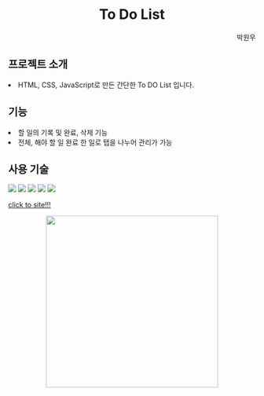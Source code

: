 <h1 align="center">To Do List</h1>

<div align="end">박원우</div>

<h2>프로젝트 소개</h2>

<li>HTML, CSS, JavaScript로 만든 간단한 To DO List 입니다.  </li>

<h2>기능</h2>
  <li>할 일의 기록 및 완료, 삭제 기능</li>
  <li>전체, 해야 할 일 완료 한 일로 탭을 나누어 관리가 가능 </li>

<h2>사용 기술</h2>

<img src="https://img.shields.io/badge/html5-F05032?style=for-the-badge&logo=html5&logoColor=white">
<img src="https://img.shields.io/badge/css-1572B6?style=for-the-badge&logo=css3&logoColor=white">
<img src="https://img.shields.io/badge/javascript-F7DF1E?style=for-the-badge&logo=javascript&logoColor=black">
<img src="https://img.shields.io/badge/netlify-00C7B7?style=for-the-badge&logo=netlify&logoColor=white">
<img src="https://img.shields.io/badge/github-181717?style=for-the-badge&logo=github&logoColor=white">

[click to site!!!](https://pwwtodoapp.netlify.app)

<div align="center"><img src="https://github.com/user-attachments/assets/3be4e8e7-eead-4911-978d-2df8210887fb" height="350"></div>
